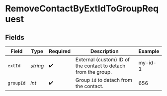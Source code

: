 # RemoveContactByExtIdToGroupRequest


## Fields

| Field                                                         | Type                                                          | Required                                                      | Description                                                   | Example                                                       |
| ------------------------------------------------------------- | ------------------------------------------------------------- | ------------------------------------------------------------- | ------------------------------------------------------------- | ------------------------------------------------------------- |
| `extId`                                                       | *string*                                                      | :heavy_check_mark:                                            | External (custom) ID of the contact to detach from the group. | my-id-1                                                       |
| `groupId`                                                     | *int*                                                         | :heavy_check_mark:                                            | Group `id` to detach from the contact.                        | 656                                                           |